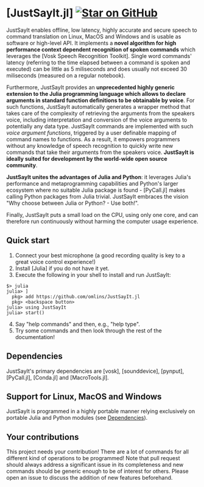 # [JustSayIt.jl] [![Star on GitHub](https://img.shields.io/github/stars/omlins/JustSayIt.jl.svg)](https://github.com/omlins/JustSayIt.jl/stargazers)
JustSayIt enables offline, low latency, highly accurate and secure speech to command translation on Linux, MacOS and Windows and is usable as software or high-level API. It implements a **novel algorithm for high performance context dependent recognition of spoken commands** which leverages the [Vosk Speech Recognition Toolkit]. Single word commands' latency (referring to the time elapsed between a command is spoken and executed) can be little as 5 miliseconds and does usually not exceed 30 miliseconds (measured on a regular notebook).

Furthermore, JustSayIt provides an **unprecedented highly generic extension to the Julia programming language which allows to declare arguments in standard function definitions to be obtainable by voice**. For such functions, JustSayIt automatically generates a wrapper method that takes care of the complexity of retrieving the arguments from the speakers voice, including interpretation and conversion of the voice arguments to potentially any data type. JustSayIt commands are implemented with such *voice argument functions*, triggered by a user definable mapping of command names to functions. As a result, it empowers programmers without any knowledge of speech recognition to quickly write new commands that take their arguments from the speakers voice. **JustSayIt is ideally suited for development by the world-wide open source community**.

**JustSayIt unites the advantages of Julia and Python**: it leverages Julia's performance and metaprogramming capabilities and Python's larger ecosystem where no suitable Julia package is found - [PyCall.jl] makes calling Python packages from Julia trivial. JustSayIt embraces the vision "Why choose between Julia or Python? - Use both!".

Finally, JustSayIt puts a small load on the CPU, using only one core, and can therefore run continuously without harming the computer usage experience.

## Quick start
1. Connect your best microphone (a good recording quality is key to a great voice control experience!)
2. Install [Julia] if you do not have it yet.
3. Execute the following in your shell to install and run JustSayIt:
```julia-repl
$> julia
julia> ]
  pkg> add https://github.com/omlins/JustSayIt.jl
  pkg> <backspace button>
julia> using JustSayIt
julia> start()
```
4. Say "help commands" and then, e.g., "help type".
5. Try some commands and then look through the rest of the documentation!

## Dependencies
JustSayIt's primary dependencies are [vosk], [sounddevice], [pynput], [PyCall.jl], [Conda.jl] and [MacroTools.jl].

## Support for Linux, MacOS and Windows
JustSayIt is programmed in a highly portable manner relying exclusively on portable Julia and Python modules (see [Dependencies](@ref)).

## Your contributions
This project needs your contribution! There are a lot of commands for all different kind of operations to be programmed! Note that pull request should always address a significant issue in its completeness and new commands should be generic enough to be of interest for others. Please open an issue to discuss the addition of new features beforehand.
